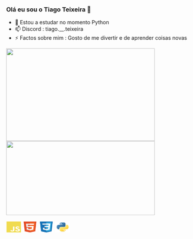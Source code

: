 ### Olá eu sou o Tiago Teixeira 👋

- 🌱 Estou a estudar no momento Python
- 📫 Discord : tiago.__.teixeira
- ⚡ Factos sobre mim : Gosto de me divertir e de aprender coisas novas


<a href="https://github.com/anuraghazra/github-readme-stats">
  <img height=250 width="400" align="center" src="https://github-readme-stats.vercel.app/api?username=tiagoteixeira9&show_icons=true&theme=blue-green" />
</a>
<a href="https://github.com/anuraghazra/convoychat">
  <img height=200 width="400" align="center" src="https://github-readme-stats.vercel.app/api/top-langs?username=tiagoteixeira9&layout=compact&langs_count=8&card_width=320&show_icons=true&theme=blue-green" />
</a>

<div style="display: inline_block"><br>
  <img align="center" alt="Tiago-Js" height="30" width="40" src="https://raw.githubusercontent.com/devicons/devicon/master/icons/javascript/javascript-plain.svg">
  <img align="center" alt="Tiago-HTML" height="30" width="40" src="https://raw.githubusercontent.com/devicons/devicon/master/icons/html5/html5-original.svg">
  <img align="center" alt="Tiago-CSS" height="30" width="40" src="https://raw.githubusercontent.com/devicons/devicon/master/icons/css3/css3-original.svg">
  <img align="center" alt="Tiago-Python" height="30" width="40" src="https://raw.githubusercontent.com/devicons/devicon/master/icons/python/python-original.svg">
</div>
